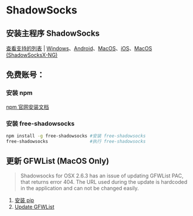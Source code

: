 # ShadowSocks

## 安装主程序 ShadowSocks
[查看支持的列表](https://github.com/search?utf8=%E2%9C%93&q=shadowsocks&type=) | [Windows](https://github.com/shadowsocks/shadowsocks-windows/releases)、[Android](https://github.com/shadowsocks/shadowsocks-android/releases)、[MacOS](https://github.com/shadowsocks/shadowsocks-iOS/releases)、[iOS](https://github.com/herzmut/shadowsocks-iOS)、[MacOS (ShadowSocksX-NG)](https://github.com/shadowsocks/ShadowsocksX-NG/releases)

## 免费账号：
### 安装 npm
[npm 官网安装文档](https://docs.npmjs.com/getting-started/installing-node)

### 安装 free-shadowsocks
```bash
npm install -g free-shadowsocks #安装 free-shadowsocks
free-shadowsocks				#执行 free-shadowsocks
```

## 更新 GFWList (MacOS Only)
> Shadowsocks for OSX 2.6.3 has an issue of updating GFWList PAC, that returns error 404. The URL used during the update is hardcoded in the application and can not be changed easily.

1. [安装 pip](https://pip.pypa.io/en/stable/installing/)
2. [Update GFWList](https://github.com/alexzhangs/shadowsocks-gfwlist-macos)
